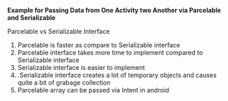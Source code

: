 **Example for Passing Data from One Activity two Another via Parcelable and Serializable**

Parcelable vs Serializable Interface

1. Parcelable is faster as compare to Serializable interface
2. Parcelable interface takes more time to implement compared to Serializable interface
3. Serializable interface is easier to implement
4. .Serializable interface creates a lot of temporary objects and causes quite a bit of grabage collection
5. Parcelable array can be passed via Intent in android
